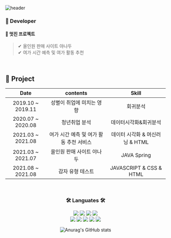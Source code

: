 ![header](https://capsule-render.vercel.app/api?type=Soft&color=0:4AA8D8,100:4AA8D8&height=250&section=header&text=JUDAHEE&fontSize=40&desc=Data%20Scientist%20AND%20Developer&animation=fadeIn)

### 📌 Developer </br>

#### 🍺 멋진 프로젝트 </br>
> ✔ 올인원 판매 사이트 야나두 </br>
> ✔ 여가 시간 예측 및 여가 활동 추천 </br>

</br>

## 📌 Project

<div align = "center">
  
| **Date** | **contents** | **Skill** |
|:--------:|:--------:|:--------:|
| 2019.10 ~ 2019.11 | 성별이 취업에 미치는 영향 | 회귀분석 |
| 2020.07 ~ 2020.08 | 청년취업 분석 | 데이터시각화&회귀분석 |
| 2021.03 ~ 2021.08 | 여가 시간 예측 및 여가 활동 추천 서비스 | 데이터 시각화 & 머신러닝 & HTML |
| 2021.03 ~ 2021.07 | 올인원 판매 사이트 야나두 | JAVA Spring |
| 2021.08 ~ 2021.08 | 감자 유형 테스트 | JAVASCRIPT & CSS & HTML |

</div>

</br>

<div align = "center">
  <h3 align="center">🛠 Languates 🛠</h3>
  <img src="https://img.shields.io/badge/Python-3766AB?style=flat-square&logo=Python&logoColor=white"/>
  <img src="https://img.shields.io/badge/Java-007396?style=flat-square&logo=Java&logoColor=white"/>
  <img src="https://img.shields.io/badge/C-A8B9CC?style=flat-square&logo=C&logoColor=white"/>
  <img src="https://img.shields.io/badge/R-276DC3?style=flat-square&logo=R&logoColor=white"/></a>
  </br>
  <img src="https://img.shields.io/badge/JavaScript-F7DF1E?style=flat-square&logo=JavaScript&logoColor=white"/></a>
  <img src="https://img.shields.io/badge/CSS-1572B6?style=flat-square&logo=CSS3&logoColor=white"/></a>
  <img src="https://img.shields.io/badge/HTML5-E34F26?style=flat-square&logo=HTML5&logoColor=white"/></a>
  <img src="https://img.shields.io/badge/Mysql-4479A1?style=flat-square&logo=Mysql&Studio&logoColor=white"/></a>
  <img src="https://img.shields.io/badge/MongoDB-47A248?style=flat-square&logo=MongoDB&Studio&logoColor=white"/></a>


![Anurag's GitHub stats](https://github-readme-stats.vercel.app/api?username=judahee&show_icons=true&theme=radical)

</div>
